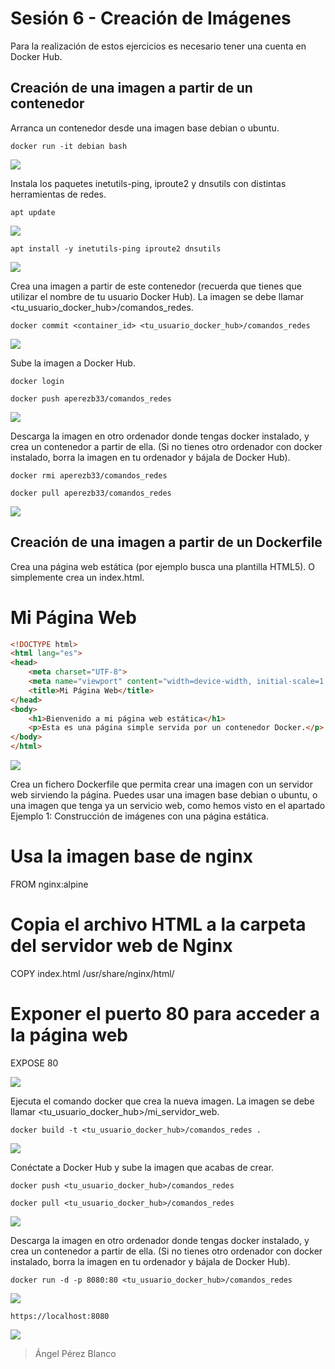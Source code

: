 # Sesión 6 - Creación de Imágenes

Para la realización de estos ejercicios es necesario tener una cuenta en Docker Hub.

## Creación de una imagen a partir de un contenedor

Arranca un contenedor desde una imagen base debian o ubuntu.

`docker run -it debian bash`

![](/Images/img74.png)

Instala los paquetes inetutils-ping, iproute2 y dnsutils con distintas herramientas de redes.

`apt update`

![](/Images/img75.png)

`apt install -y inetutils-ping iproute2 dnsutils`

![](/Images/img76ap.png)

Crea una imagen a partir de este contenedor (recuerda que tienes que utilizar el nombre de tu usuario Docker Hub). La imagen se debe llamar <tu_usuario_docker_hub>/comandos_redes.

`docker commit <container_id> <tu_usuario_docker_hub>/comandos_redes`

![](/Images/img77.png)

Sube la imagen a Docker Hub.

`docker login`

`docker push aperezb33/comandos_redes`

![](/Images/img78.png)



Descarga la imagen en otro ordenador donde tengas docker instalado, y crea un contenedor a partir de ella. (Si no tienes otro ordenador con docker instalado, borra la imagen en tu ordenador y bájala de Docker Hub).

`docker rmi aperezb33/comandos_redes`

`docker pull aperezb33/comandos_redes`

![](/Images/img78.png)


## Creación de una imagen a partir de un Dockerfile
Crea una página web estática (por ejemplo busca una plantilla HTML5). O simplemente crea un index.html.

# Mi Página Web

```html
<!DOCTYPE html>
<html lang="es">
<head>
    <meta charset="UTF-8">
    <meta name="viewport" content="width=device-width, initial-scale=1.0">
    <title>Mi Página Web</title>
</head>
<body>
    <h1>Bienvenido a mi página web estática</h1>
    <p>Esta es una página simple servida por un contenedor Docker.</p>
</body>
</html>
```

![](/Images/img78.png)

Crea un fichero Dockerfile que permita crear una imagen con un servidor web sirviendo la página. Puedes usar una imagen base debian o ubuntu, o una imagen que tenga ya un servicio web, como hemos visto en el apartado Ejemplo 1: Construcción de imágenes con una página estática.

# Usa la imagen base de nginx
FROM nginx:alpine

# Copia el archivo HTML a la carpeta del servidor web de Nginx
COPY index.html /usr/share/nginx/html/

# Exponer el puerto 80 para acceder a la página web
EXPOSE 80

![](/Images/img78.png)


Ejecuta el comando docker que crea la nueva imagen. La imagen se debe llamar <tu_usuario_docker_hub>/mi_servidor_web.

`docker build -t <tu_usuario_docker_hub>/comandos_redes .`

![](/Images/img78.png)


Conéctate a Docker Hub y sube la imagen que acabas de crear.

`docker push <tu_usuario_docker_hub>/comandos_redes`

`docker pull <tu_usuario_docker_hub>/comandos_redes`

![](/Images/img78.png)


Descarga la imagen en otro ordenador donde tengas docker instalado, y crea un contenedor a partir de ella. (Si no tienes otro ordenador con docker instalado, borra la imagen en tu ordenador y bájala de Docker Hub).

`docker run -d -p 8080:80 <tu_usuario_docker_hub>/comandos_redes`

![](/Images/img78.png)

`https://localhost:8080`

![](/Images/img78.png)


> Ángel Pérez Blanco
